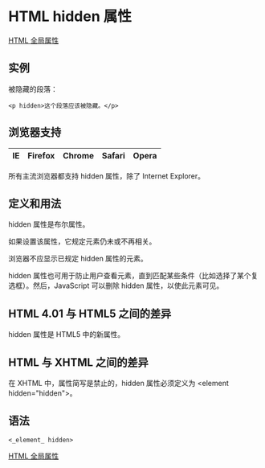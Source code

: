 # HTML hidden 属性

[HTML 全局属性](/tags/html_ref_standardattributes.asp)

## 实例

被隐藏的段落：

```
<p hidden>这个段落应该被隐藏。</p>
```



## 浏览器支持

| IE | Firefox | Chrome | Safari | Opera |
| --- | --- | --- | --- | --- |

所有主流浏览器都支持 hidden 属性，除了 Internet Explorer。

## 定义和用法

hidden 属性是布尔属性。

如果设置该属性，它规定元素仍未或不再相关。

浏览器不应显示已规定 hidden 属性的元素。

hidden 属性也可用于防止用户查看元素，直到匹配某些条件（比如选择了某个复选框）。然后，JavaScript 可以删除 hidden 属性，以使此元素可见。

## HTML 4.01 与 HTML5 之间的差异

hidden 属性是 HTML5 中的新属性。

## HTML 与 XHTML 之间的差异

在 XHTML 中，属性简写是禁止的，hidden 属性必须定义为 &lt;element hidden="hidden"&gt;。

## 语法

```
<_element_ hidden>
```

[HTML 全局属性](/tags/html_ref_standardattributes.asp)

